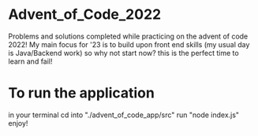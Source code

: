 # Advent_of_Code_2022

Problems and solutions completed while practicing on the advent of code 2022! My main focus for '23 is to build upon front end skills (my usual day is Java/Backend work) so why not start now? this is the perfect time to learn and fail!

# To run the application

in your terminal cd into "./advent_of_code_app/src"
run "node index.js"
enjoy!
